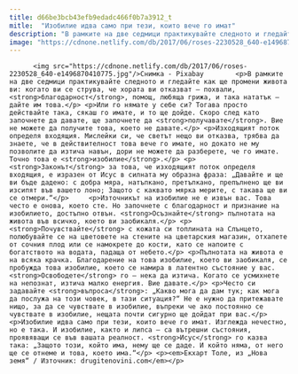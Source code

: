 ```yaml
---
title: d66be3bcb43efb9edadc466f0b7a3912_t
mitle:  "Изобилие идва само при тези, които вече го имат"
description: "В рамките на две седмици практикувайте следното и гледайте как ще промени живота ви: когато ви се струва, че хората ви отказват – похвали, благодарност, помощ, любяща грижа, и така нататък – дайте им това. Или го нямате у себе си? Тогава просто действайте така, сякаш го имате, и то ще дойде. Скоро след като …"
image: "https://cdnone.netlify.com/db/2017/06/roses-2230528_640-e1496870410775.jpg"
---
```


          <img src="https://cdnone.netlify.com/db/2017/06/roses-2230528_640-e1496870410775.jpg"/>Снимка - Pixabay        <p>В рамките на две седмици практикувайте следното и гледайте как ще промени живота ви: когато ви се струва, че хората ви отказват – похвали, <strong>благодарност</strong>, помощ, любяща грижа, и така нататък – дайте им това.</p> <p>Или го нямате у себе си? Тогава просто действайте така, сякаш го имате, и то ще дойде. Скоро след като започнете да давате, ще започнете да <strong>получавате</strong>. Вие не можете да получите това, което не давате.</p> <p>Изходящият поток определя входящия. Мислейки си, че светът нещо ви отказва, трябва да знаете, че в действителност това вече го имате, но докато не му позволите да изтича навън, дори не можете да разберете, че го имате. Точно това е <strong>изобилие</strong>.</p> <p><strong>Законът</strong> за това, че изходящият поток определя входящия, е изразен от Исус в силната му образна фраза: „Давайте и ще ви бъде дадено: с добра мяра, натъпкано, претъпкано, препълнено ще ви изсипят във вашето лоно; Защото с каквато мярка мерите, с такава ще ви се отмери.“</p>     <p>Източникът на изобилие не е извън вас. Това често е онова, което сте. Но започнете с благодарност и признание на изобилието, достъпно отвън. <strong>Осъзнайте</strong> пълнотата на живота във всичко, което ви заобикаля.</p> <p><strong>Почувствайте</strong> с кожата си топлината на Слънцето, полюбувайте се на цветовете на стените на цветарския магазин, отхапете от сочния плод или се намокрете до кости, като се напоите с богатството на водата, падаща от небето.</p> <p>Пълнотата на живота е на всяка крачка. Благодарение на това изобилие, което ви заобикаля, се пробужда това изобилие, което се намира в латентно състояние у вас. <strong>Освободете</strong> го – нека да изтича. Когато се усмихнете на непознат, изтича малко енергия. Вие давате.</p> <p>Често си задавайте <strong>въпроса</strong>: „Какво мога да дам тук; как мога да послужа на този човек, в тази ситуация?“ Не е нужно да притежавате нищо, за да се чувствате в изобилие, въпреки че ако постоянно се чувствате в изобилие, нещата почти сигурно ще дойдат при вас.</p> <p>Изобилие идва само при тези, които вече го имат. Изглежда нечестно, но е така. И изобилие, както и липса – са вътрешни състояния, проявяващи се във вашата реалност. <strong>Исус</strong> го казва така: „Защото този, който има, нему ще се даде. И който няма, от него ще се отнеме и това, което има.“</p> <p><em>Екхарт Толе, из „Нова земя“ / Източник: drugitenovini.com</em></p>        